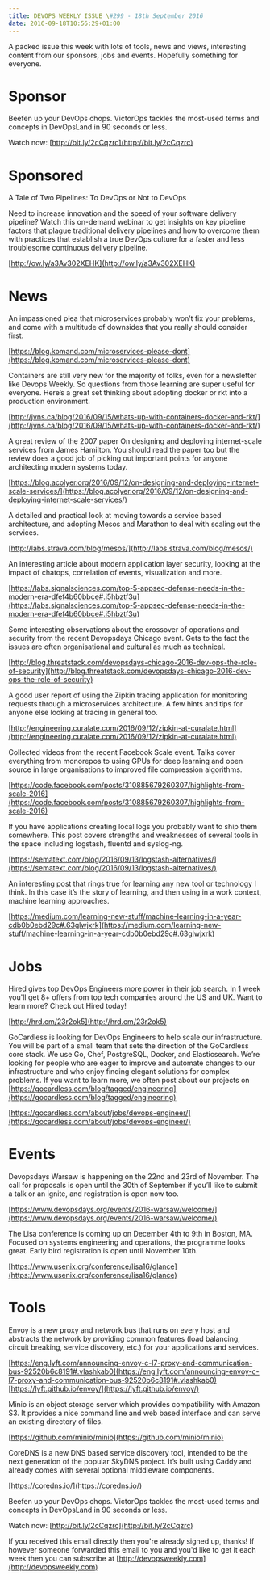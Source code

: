 ```yaml
---
title: DEVOPS WEEKLY ISSUE \#299 - 18th September 2016 
date: 2016-09-18T10:56:29+01:00
---
```


A packed issue this week with lots of tools, news and views, interesting content from our sponsors, jobs and events. Hopefully something for everyone.


Sponsor
======

Beefen up your DevOps chops. VictorOps tackles the most-used terms and concepts in DevOpsLand in 90 seconds or less.

Watch now: [http://bit.ly/2cCqzrc](http://bit.ly/2cCqzrc)


Sponsored
========

A Tale of Two Pipelines: To DevOps or Not to DevOps

Need to increase innovation and the speed of your software delivery pipeline? Watch this on-demand webinar to get insights on key pipeline factors that plague traditional delivery pipelines and how to overcome them with practices that establish a true DevOps culture for a faster and less troublesome continuous delivery pipeline.

[http://ow.ly/a3Av302XEHK](http://ow.ly/a3Av302XEHK)


News
====

An impassioned plea that microservices probably won’t fix your problems, and come with a multitude of downsides that you really should consider first.

[https://blog.komand.com/microservices-please-dont](https://blog.komand.com/microservices-please-dont)


Containers are still very new for the majority of folks, even for a newsletter like Devops Weekly. So questions from those learning are super useful for everyone. Here’s a great set thinking about adopting docker or rkt into a production environment.

[http://jvns.ca/blog/2016/09/15/whats-up-with-containers-docker-and-rkt/](http://jvns.ca/blog/2016/09/15/whats-up-with-containers-docker-and-rkt/)


A great review of the 2007 paper On designing and deploying internet-scale services from James Hamilton. You should read the paper too but the review does a good job of picking out important points for anyone architecting modern systems today.

[https://blog.acolyer.org/2016/09/12/on-designing-and-deploying-internet-scale-services/](https://blog.acolyer.org/2016/09/12/on-designing-and-deploying-internet-scale-services/)


A detailed and practical look at moving towards a service based architecture, and adopting Mesos and Marathon to deal with scaling out the services.

[http://labs.strava.com/blog/mesos/](http://labs.strava.com/blog/mesos/)


An interesting article about modern application layer security, looking at the impact of chatops, correlation of events, visualization and more.

[https://labs.signalsciences.com/top-5-appsec-defense-needs-in-the-modern-era-dfef4b60bbce#.i5hbztf3u](https://labs.signalsciences.com/top-5-appsec-defense-needs-in-the-modern-era-dfef4b60bbce#.i5hbztf3u)


Some interesting observations about the crossover of operations and security from the recent Devopsdays Chicago event. Gets to the fact the issues are often organisational and cultural as much as technical.

[http://blog.threatstack.com/devopsdays-chicago-2016-dev-ops-the-role-of-security](http://blog.threatstack.com/devopsdays-chicago-2016-dev-ops-the-role-of-security)


A good user report of using the Zipkin tracing application for monitoring requests through a microservices architecture. A few hints and tips for anyone else looking at tracing in general too.

[http://engineering.curalate.com/2016/09/12/zipkin-at-curalate.html](http://engineering.curalate.com/2016/09/12/zipkin-at-curalate.html)


Collected videos from the recent Facebook Scale event. Talks cover everything from monorepos to using GPUs for deep learning and open source in large organisations to improved file compression algorithms.

[https://code.facebook.com/posts/310885679260307/highlights-from-scale-2016](https://code.facebook.com/posts/310885679260307/highlights-from-scale-2016)


If you have applications creating local logs you probably want to ship them somewhere. This post covers strengths and weaknesses of several tools in the space including logstash, fluentd and syslog-ng.

[https://sematext.com/blog/2016/09/13/logstash-alternatives/](https://sematext.com/blog/2016/09/13/logstash-alternatives/)


An interesting post that rings true for learning any new tool or technology I think. In this case it’s the story of learning, and then using in a work context, machine learning approaches.

[https://medium.com/learning-new-stuff/machine-learning-in-a-year-cdb0b0ebd29c#.63glwjxrk](https://medium.com/learning-new-stuff/machine-learning-in-a-year-cdb0b0ebd29c#.63glwjxrk)


Jobs
====

Hired gives top DevOps Engineers more power in their job search. In 1 week you'll get 8+ offers from top tech companies around the US and UK. Want to learn more? Check out Hired today!

[http://hrd.cm/23r2ok5](http://hrd.cm/23r2ok5)


GoCardless is looking for DevOps Engineers to help scale our infrastructure. You will be part of a small team that sets the direction of the GoCardless core stack. We use Go, Chef, PostgreSQL, Docker, and Elasticsearch. We’re looking for people who are eager to improve and automate changes to our infrastructure and who enjoy finding elegant solutions for complex problems. If you want to learn more, we often post about our projects on [https://gocardless.com/blog/tagged/engineering](https://gocardless.com/blog/tagged/engineering)

[https://gocardless.com/about/jobs/devops-engineer/](https://gocardless.com/about/jobs/devops-engineer/)


Events
======

Devopsdays Warsaw is happening on the 22nd and 23rd of November. The call for proposals is open until the 30th of September if you’ll like to submit a talk or an ignite, and registration is open now too.

[https://www.devopsdays.org/events/2016-warsaw/welcome/](https://www.devopsdays.org/events/2016-warsaw/welcome/)


The Lisa conference is coming up on December 4th to 9th in Boston, MA. Focused on systems engineering and operations, the programme looks great. Early bird registration is open until November 10th.

[https://www.usenix.org/conference/lisa16/glance](https://www.usenix.org/conference/lisa16/glance)


Tools
=====

Envoy is a new proxy and network bus that runs on every host and abstracts the network by providing common features (load balancing, circuit breaking, service discovery, etc.) for your applications and services.

[https://eng.lyft.com/announcing-envoy-c-l7-proxy-and-communication-bus-92520b6c8191#.vlashkab0](https://eng.lyft.com/announcing-envoy-c-l7-proxy-and-communication-bus-92520b6c8191#.vlashkab0)
[https://lyft.github.io/envoy/](https://lyft.github.io/envoy/)


Minio is an object storage server which provides compatibility with Amazon S3. It provides a nice command line and web based interface and can serve an existing directory of files.

[https://github.com/minio/minio](https://github.com/minio/minio)


CoreDNS is a new DNS based service discovery tool, intended to be the next generation of the popular SkyDNS project. It’s built using Caddy and already comes with several optional middleware components.

[https://coredns.io/](https://coredns.io/)


Beefen up your DevOps chops. VictorOps tackles the most-used terms and concepts in DevOpsLand in 90 seconds or less.

Watch now: [http://bit.ly/2cCqzrc](http://bit.ly/2cCqzrc)


If you received this email directly then you're already signed up, thanks! If however someone forwarded this email to you and you'd like to get it each week then you can subscribe at [http://devopsweekly.com](http://devopsweekly.com)

